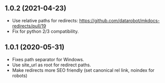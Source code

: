 1.0.2 (2021-04-23)
------------------

- Use relative paths for redirects: https://github.com/datarobot/mkdocs-redirects/pull/19
- Fix for python 2/3 compatibility.

1.0.1 (2020-05-31)
------------------

- Fixes path separator for Windows.
- Use site_url as root for redirect paths.
- Make redirects more SEO friendly (set canonical rel link, noindex for robots)

